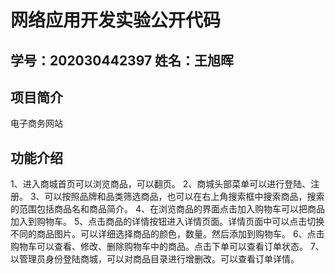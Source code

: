 # 网络应用开发实验公开代码
## 学号：202030442397 姓名：王旭晖
## 项目简介
电子商务网站

## 功能介绍
1、进入商城首页可以浏览商品，可以翻页。
2、商城头部菜单可以进行登陆、注册。
3、可以按照品牌和品类筛选商品，也可以在右上角搜索框中搜索商品，搜索的范围包括商品名和商品简介。
4、在浏览商品的界面点击加入购物车可以把商品加入到购物车。
5、点击商品的详情按钮进入详情页面。详情页面中可以点击切换不同的商品图片。可以详细选择商品的颜色，数量。然后添加到购物车。
6、点击购物车可以查看、修改、删除购物车中的商品。点击下单可以查看订单状态。
7、以管理员身份登陆商城，可以对商品目录进行增删改。可以查看订单详情。

